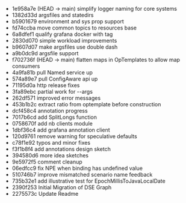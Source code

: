 - 1e958a7e (HEAD -> main) simplify logger naming for core systems
- 1382d33d argsfiles and statedirs
- b5901679 environment and sys prop support
- fd74ccba move common topics to resources base
- 6a8dfef1 qualify grafana docker with tag
- 2830d070 simple workload improvements
- b9607d07 make argsfiles use double dash
- a9b0dc9d argsfile support
- f702736f (HEAD -> main) flatten maps in OpTemplates to allow map consumers
- 4a9fa81b pull Named service up
- 574a89e7 pull ConfigAware api up
- 71195d0a http release fixes
- 3fa89ebc partial work for --args
- 262df571 improved error messages
- 453b1b2c extract ratio from optemplate before construction
- dcf458c4 annotation progress
- 7017b6cd add SplitLongs function
- 0758670f add nb clients module
- 1dbf36c4 add grafana annotation client
- 120d9761 remove warning for speculative defaults
- c78f1e92 typos and minor fixes
- f3f1b8f4 add annotations design sketch
- 394580d6 more idea sketches
- 9e5972f5 comment cleanup
- 06edfcc9 fix NPE when binding has undefined value
- 510746b7 improve mismatched scenario name feedback
- 735b32e1 add illustrative test for EpochMillisToJavaLocalDate
- 2390f253 Initial Migration of DSE Graph
- 2275573c Update Readme
